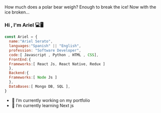 How much does a polar bear weigh? Enough to break the ice!
Now with the ice broken...
### Hi , I'm Ariel 💻🖥

```js
const Ariel = {
  name:"Ariel Serato",
  languages:"Spanish" || "English",
  profession: "Software Developer",
  code:[ Javascript , Python , HTML , CSS],
  FrontEnd:{
  Frameworks:[ React Js, React Native, Redux ]
  },
  Backend:{
  Frameworks:[ Node Js ]
  },
  DataBases:[ Mongo DB, SQL ],
}
```
- 🔭 I’m currently working on my portfolio
- 🌱 I’m currently learning Next js


